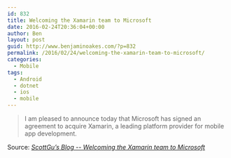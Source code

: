 ```yaml
---
id: 832
title: Welcoming the Xamarin team to Microsoft
date: 2016-02-24T20:36:04+00:00
author: Ben
layout: post
guid: http://www.benjaminoakes.com/?p=832
permalink: /2016/02/24/welcoming-the-xamarin-team-to-microsoft/
categories:
  - Mobile
tags:
  - Android
  - dotnet
  - ios
  - mobile
---
```

> I am pleased to announce today that Microsoft has signed an agreement to acquire Xamarin, a leading platform provider for mobile app development.

Source: _[ScottGu&#8217;s Blog -- Welcoming the Xamarin team to Microsoft](http://weblogs.asp.net/scottgu/welcoming-the-xamarin-team-to-Microsoft)_